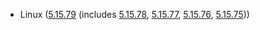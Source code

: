 - Linux ([5.15.79](https://lwn.net/Articles/915100) (includes [5.15.78](https://lwn.net/Articles/914423), [5.15.77](https://lwn.net/Articles/913681), [5.15.76](https://lwn.net/Articles/912997), [5.15.75](https://lwn.net/Articles/912500)))
